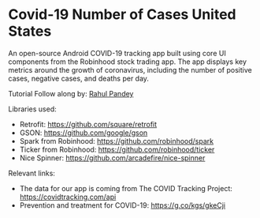# Covid-19 Number of Cases United States

An open-source Android COVID-19 tracking app built using core UI components from the Robinhood stock trading app. The app displays key metrics around the growth of coronavirus, including the number of positive cases, negative cases, and deaths per day.

Tutorial Follow along by: [Rahul Pandey](https://github.com/rpandey1234/)

Libraries used:
- Retrofit: https://github.com/square/retrofit
- GSON: https://github.com/google/gson
- Spark from Robinhood: https://github.com/robinhood/spark
- Ticker from Robinhood: https://github.com/robinhood/ticker
- Nice Spinner: https://github.com/arcadefire/nice-spinner

Relevant links:
- The data for our app is coming from The COVID Tracking Project: https://covidtracking.com/api
- Prevention and treatment for COVID-19: https://g.co/kgs/gkeCji
